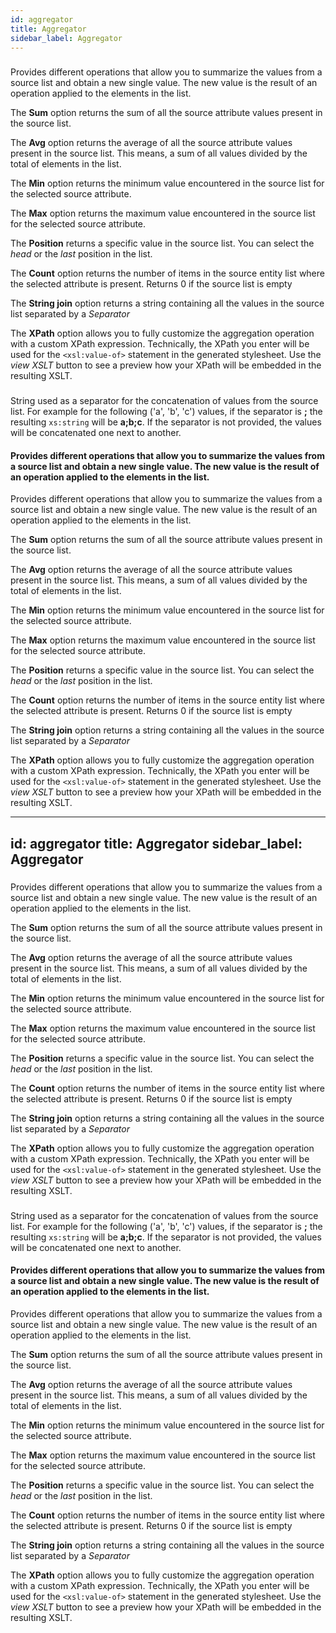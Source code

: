 ```yaml
---
id: aggregator
title: Aggregator
sidebar_label: Aggregator
---
```

### 
Provides different operations that allow you to summarize the values from a source list and obtain a new single value. The new value is the result of an operation applied to the elements in the list.

The <b>Sum</b> option returns the sum of all the source attribute values present in the source list.

The <b>Avg</b> option returns the average of all the source attribute values present in the source list. This means, a sum of all values divided by the total of elements in the list.

The <b>Min</b> option returns the minimum value encountered in the source list for the selected source attribute.

The <b>Max</b> option returns the maximum value encountered in the source list for the selected source attribute.

The <b>Position</b> returns a specific value in the source list. You can select the <i>head</i> or the <i>last</i> position in the list. 

The <b>Count</b> option returns the number of items in the source entity list where the selected attribute is present. Returns 0 if the source list is empty

The <b>String join</b> option returns a string containing all the values in the source list separated by a <i>Separator</i>

The <b>XPath</b> option allows you to fully customize the aggregation operation with a custom XPath expression. Technically, the XPath you enter will be used for the <code>&lt;xsl:value-of&gt;</code> statement in the generated stylesheet. Use the <i>view XSLT</i> button to see a preview how your XPath will be embedded in the resulting XSLT.


### 
String used as a separator for the concatenation of values from the source list. 
For example for the following ('a', 'b', 'c') values, if the separator is <b>;</b> the resulting <code>xs:string</code> will be <b>a;b;c</b>. If the separator is not provided, the values will be concatenated one next to another.



#### Provides different operations that allow you to summarize the values from a source list and obtain a new single value. The new value is the result of an operation applied to the elements in the list.
Provides different operations that allow you to summarize the values from a source list and obtain a new single value. The new value is the result of an operation applied to the elements in the list.

The <b>Sum</b> option returns the sum of all the source attribute values present in the source list.

The <b>Avg</b> option returns the average of all the source attribute values present in the source list. This means, a sum of all values divided by the total of elements in the list.

The <b>Min</b> option returns the minimum value encountered in the source list for the selected source attribute.

The <b>Max</b> option returns the maximum value encountered in the source list for the selected source attribute.

The <b>Position</b> returns a specific value in the source list. You can select the <i>head</i> or the <i>last</i> position in the list. 

The <b>Count</b> option returns the number of items in the source entity list where the selected attribute is present. Returns 0 if the source list is empty

The <b>String join</b> option returns a string containing all the values in the source list separated by a <i>Separator</i>

The <b>XPath</b> option allows you to fully customize the aggregation operation with a custom XPath expression. Technically, the XPath you enter will be used for the <code>&lt;xsl:value-of&gt;</code> statement in the generated stylesheet. Use the <i>view XSLT</i> button to see a preview how your XPath will be embedded in the resulting XSLT.

---
id: aggregator
title: Aggregator
sidebar_label: Aggregator
---
### 
Provides different operations that allow you to summarize the values from a source list and obtain a new single value. The new value is the result of an operation applied to the elements in the list.

The <b>Sum</b> option returns the sum of all the source attribute values present in the source list.

The <b>Avg</b> option returns the average of all the source attribute values present in the source list. This means, a sum of all values divided by the total of elements in the list.

The <b>Min</b> option returns the minimum value encountered in the source list for the selected source attribute.

The <b>Max</b> option returns the maximum value encountered in the source list for the selected source attribute.

The <b>Position</b> returns a specific value in the source list. You can select the <i>head</i> or the <i>last</i> position in the list. 

The <b>Count</b> option returns the number of items in the source entity list where the selected attribute is present. Returns 0 if the source list is empty

The <b>String join</b> option returns a string containing all the values in the source list separated by a <i>Separator</i>

The <b>XPath</b> option allows you to fully customize the aggregation operation with a custom XPath expression. Technically, the XPath you enter will be used for the <code>&lt;xsl:value-of&gt;</code> statement in the generated stylesheet. Use the <i>view XSLT</i> button to see a preview how your XPath will be embedded in the resulting XSLT.


### 
String used as a separator for the concatenation of values from the source list. 
For example for the following ('a', 'b', 'c') values, if the separator is <b>;</b> the resulting <code>xs:string</code> will be <b>a;b;c</b>. If the separator is not provided, the values will be concatenated one next to another.



#### Provides different operations that allow you to summarize the values from a source list and obtain a new single value. The new value is the result of an operation applied to the elements in the list.
Provides different operations that allow you to summarize the values from a source list and obtain a new single value. The new value is the result of an operation applied to the elements in the list.

The <b>Sum</b> option returns the sum of all the source attribute values present in the source list.

The <b>Avg</b> option returns the average of all the source attribute values present in the source list. This means, a sum of all values divided by the total of elements in the list.

The <b>Min</b> option returns the minimum value encountered in the source list for the selected source attribute.

The <b>Max</b> option returns the maximum value encountered in the source list for the selected source attribute.

The <b>Position</b> returns a specific value in the source list. You can select the <i>head</i> or the <i>last</i> position in the list. 

The <b>Count</b> option returns the number of items in the source entity list where the selected attribute is present. Returns 0 if the source list is empty

The <b>String join</b> option returns a string containing all the values in the source list separated by a <i>Separator</i>

The <b>XPath</b> option allows you to fully customize the aggregation operation with a custom XPath expression. Technically, the XPath you enter will be used for the <code>&lt;xsl:value-of&gt;</code> statement in the generated stylesheet. Use the <i>view XSLT</i> button to see a preview how your XPath will be embedded in the resulting XSLT.

